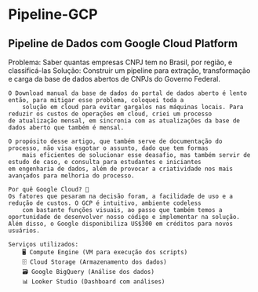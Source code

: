 # Pipeline-GCP
## Pipeline de Dados com Google Cloud Platform


Problema:	Saber quantas empresas CNPJ tem no Brasil, por região, e classificá-las 
 Solução:	Construir um pipeline para extração, transformação e carga da base de dados abertos de CNPJs do Governo Federal.

	O Download manual da base de dados do portal de dados aberto é lento então, para mitigar esse problema, coloquei toda a 
        solução em cloud para evitar gargalos nas máquinas locais. Para reduzir os custos de operações em cloud, criei um processo 
	de atualização mensal, em sincronia com as atualizações da base de dados aberto que também é mensal.

	O propósito desse artigo, que também serve de documentação do processo, não visa esgotar o assunto, dado que tem formas 
        mais eficientes de solucionar esse deasafio, mas também servir de estudo de caso, e consulta para estudantes e iniciantes 
	em engenharia de dados, além de provocar a criatividade nos mais avançados para melhoria do processo.

	Por quê Google Cloud? 🤔
	Os fatores que pesaram na decisão foram, a facilidade de uso e a redução de custos. O GCP é intuitivo, ambiente codeless 
        com bastante funções visuais, ao passo que também temos a oportunidade de desenvolver nosso código e implementar na solução. 
	Além disso, o Google disponibiliza US$300 em créditos para novos usuários.

	Serviços utilizados:
		🖥 Compute Engine (VM para execução dos scripts)
		🗄 Cloud Storage (Armazenamento dos dados)
		🗃 Google BigQuery (Análise dos dados)
		📊 Looker Studio (Dashboard com análises)
